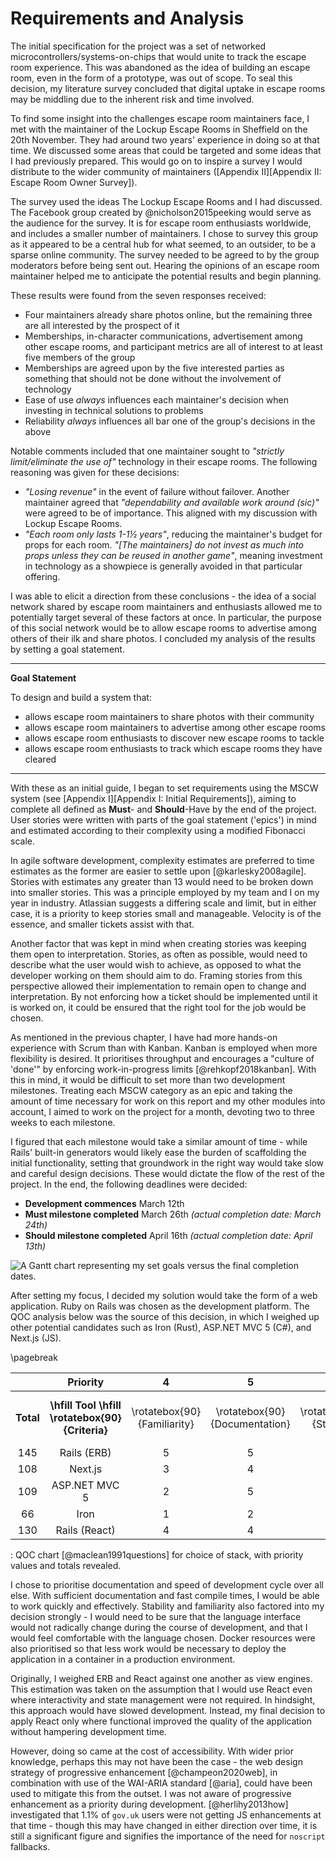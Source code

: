 # Requirements and Analysis

<!--
Detail the aims and objectives of your project and analyse individual parts in
detail. The analysis may cover more than is finally implemented. As a result of
the analysis, you should state what will be covered by the project and what will
not be done and why. Due consideration should also be given to how you will
evaluate your work. Evaluation is one of the most important aspects of any piece
of work and it should be thought about in the early stages. Consider tests or
experiments that can be conducted to establish the success of the work.

This should state, in a more detailed way, the objectives of the project by
requirement and the analysis should break the problem down into manageable
steps. There may be more than one suitable approach; the analysis may cover more
of the area than is finally implemented. Testing and evaluation should be given
due consideration. It is important that you state how you will evaluate your
work. For a design project it is appropriate to consider testing at the same
time as specification.
-->

The initial specification for the project was a set of networked
microcontrollers/systems-on-chips that would unite to track the escape room
experience. This was abandoned as the idea of building an escape room, even in
the form of a prototype, was out of scope. To seal this decision, my literature
survey concluded that digital uptake in escape rooms may be middling due to the
inherent risk and time involved.

To find some insight into the challenges escape room maintainers face, I met
with the maintainer of the Lockup Escape Rooms in Sheffield on the 20th
November. They had around two years' experience in doing so at that time. We
discussed some areas that could be targeted and some ideas that I had previously
prepared. This would go on to inspire a survey I would distribute to the wider
community of maintainers ([Appendix II][Appendix II: Escape Room Owner Survey]).

The survey used the ideas The Lockup Escape Rooms and I had discussed. The
Facebook group created by @nicholson2015peeking would serve as the audience for
the survey. It is for escape room enthusiasts worldwide, and includes a smaller
number of maintainers. I chose to survey this group as it appeared to be a
central hub for what seemed, to an outsider, to be a sparse online community.
The survey needed to be agreed to by the group moderators before being sent out.
Hearing the opinions of an escape room maintainer helped me to anticipate the
potential results and begin planning. 

These results were found from the seven responses received:

- Four maintainers already share photos online, but the remaining three
  are all interested by the prospect of it
- Memberships, in-character communications, advertisement among other escape
  rooms, and participant metrics are all of interest to at least five members of
  the group
- Memberships are agreed upon by the five interested parties as something that
  should not be done without the involvement of technology
- Ease of use *always* influences each maintainer's decision when investing in
  technical solutions to problems
- Reliability *always* influences all bar one of the group's decisions in the
  above

Notable comments included that one maintainer sought to *"strictly
limit/eliminate the use of"* technology in their escape rooms. The following
reasoning was given for these decisions:

- *"Losing revenue"* in the event of failure without failover. Another
  maintainer agreed that *"dependability and available work around (sic)"* were
  agreed to be of importance. This aligned with my discussion with Lockup Escape
  Rooms.
- *"Each room only lasts 1-1½ years"*, reducing the maintainer's budget for
  props for each room. *"[The maintainers] do not invest as much into props
  unless they can be reused in another game"*, meaning investment in technology
  as a showpiece is generally avoided in that particular offering.

I was able to elicit a direction from these conclusions - the idea of a social
network shared by escape room maintainers and enthusiasts allowed me to
potentially target several of these factors at once. In particular, the purpose
of this social network would be to allow escape rooms to advertise among others
of their ilk and share photos. I concluded my analysis of the results by setting
a goal statement.

---

**Goal Statement**

To design and build a system that:

- allows escape room maintainers to share photos with their community
- allows escape room maintainers to advertise among other escape rooms
- allows escape room enthusiasts to discover new escape rooms to tackle
- allows escape room enthusiasts to track which escape rooms they have cleared

---

With these as an initial guide, I began to set requirements using the MSCW
system (see [Appendix I][Appendix I: Initial Requirements]), aiming to complete
all defined as **Must**- and **Should**-Have by the end of the project. User
stories were written with parts of the goal statement ('epics') in mind and
estimated according to their complexity using a modified Fibonacci scale.

In agile software development, complexity estimates are preferred to time
estimates as the former are easier to settle upon [@karlesky2008agile]. Stories
with estimates any greater than 13 would need to be broken down into smaller
stories. This was a principle employed by my team and I on my year in industry.
Atlassian suggests a differing scale and limit, but in either case, it is a
priority to keep stories small and manageable. Velocity is of the essence, and
smaller tickets assist with that. <!-- FIXME:
https://www.atlassian.com/agile/project-management/estimation -->

Another factor that was kept in mind when creating stories was keeping them open
to interpretation. Stories, as often as possible, would need to describe what
the user would wish to achieve, as opposed to what the developer working on them
should aim to do. Framing stories from this perspective allowed their
implementation to remain open to change and interpretation. By not enforcing
how a ticket should be implemented until it is worked on, it could be ensured
that the right tool for the job would be chosen.

As mentioned in the previous chapter, I have had more hands-on experience with
Scrum than with Kanban. Kanban is employed when more flexibility is desired. It
prioritises throughput and encourages a "culture of 'done'" by enforcing
work-in-progress limits [@rehkopf2018kanban]. With this in mind, it would be
difficult to set more than two development milestones. Treating each MSCW
category as an epic and taking the amount of time necessary for work on this
report and my other modules into account, I aimed to work on the project for a
month, devoting two to three weeks to each milestone.

I figured that each milestone would take a similar amount of time - while Rails'
built-in generators would likely ease the burden of scaffolding the initial
functionality, setting that groundwork in the right way would take slow and
careful design decisions. These would dictate the flow of the rest of the
project. In the end, the following deadlines were decided:

- **Development commences** March 12th
- **Must milestone completed** March 26th *(actual completion date: March 24th)*
- **Should milestone completed** April 16th *(actual completion date: April
  13th)*

![A Gantt chart representing my set goals versus the final completion
dates.](gantt-chart.svg)

After setting my focus, I decided my solution would take the form of a web
application. Ruby on Rails was chosen as the development platform. The QOC
analysis below was the source of this decision, in which I weighed up other
potential candidates such as Iron (Rust), ASP.NET MVC 5 (C#), and Next.js (JS).

\pagebreak

|  | **Priority** | 4 | 5 | 4 | 2 | 4 | 3 | 3 | 5 |
|:-----:|:----------------:|:-----------:|:-------------:|:---------:|:-------------:|:--------------------------:|:----------------------------:|:---------:|:-----------------:|
| **Total** | **\hfill Tool \hfill \rotatebox{90}{Criteria}** | \rotatebox{90}{Familiarity} | \rotatebox{90}{Documentation} | \rotatebox{90}{Stability} | \rotatebox{90}{Linux support} | \rotatebox{90}{Docker resources} | \rotatebox{90}{Developer tools (generators)} | \rotatebox{90}{Community} | \rotatebox{90}{Development cycle} |
| 145 | Rails (ERB) | 5 | 5 | 5 | 5 | 5 | 5 | 5 | 4 |
| 108 | Next.js | 3 | 4 | 3 | 5 | 5 | 1 | 2 | 5 |
| 109 | ASP.NET MVC 5 | 2 | 5 | 5 | 1 | 5 | 5 | 3 | 2 |
| 66 | Iron | 1 | 2 | 1 | 5 | 3 | 1 | 1 | 4 |
| 130 | Rails (React) | 4 | 4 | 5 | 5 | 5 | 3 | 5 | 4 |

: QOC chart [@maclean1991questions] for choice of stack, with priority
values and totals revealed.

I chose to prioritise documentation and speed of development cycle over all
else. With sufficient documentation and fast compile times, I would be able to
work quickly and effectively. Stability and familiarity also factored into my
decision strongly - I would need to be sure that the language interface would
not radically change during the course of development, and that I would feel
comfortable with the language chosen. Docker resources were also prioritised so
that less work would be necessary to deploy the application in a container in a
production environment.

Originally, I weighed ERB and React against one another as view engines. This
estimation was taken on the assumption that I would use React even where
interactivity and state management were not required. In hindsight, this
approach would have slowed development. Instead, my final decision to apply
React only where functional improved the quality of the application without
hampering development time.

However, doing so came at the cost of accessibility. With wider prior knowledge,
perhaps this may not have been the case - the web design strategy of progressive
enhancement [@champeon2020web], in combination with use of the WAI-ARIA standard
[@aria], could have been used to mitigate this from the outset. I was not aware
of progressive enhancement as a priority during development. [@herlihy2013how]
investigated that 1.1% of `gov.uk` users were not getting JS enhancements at
that time - though this may have changed in either direction over time, it is
still a significant figure and signifies the importance of the need for
`noscript` fallbacks.
